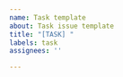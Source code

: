 ```yaml
---
name: Task template
about: Task issue template
title: "[TASK] "
labels: task
assignees: ''

---
```



